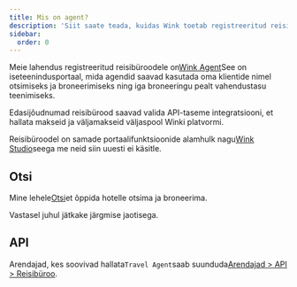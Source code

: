 ```yaml
---
title: Mis on agent?
description: 'Siit saate teada, kuidas Wink toetab registreeritud reisibüroosid.'
sidebar:
  order: 0
---
```

Meie lahendus registreeritud reisibüroodele on[Wink Agent](https://agent.wink.travel)See on iseteenindusportaal, mida agendid saavad kasutada oma klientide nimel otsimiseks ja broneerimiseks ning iga broneeringu pealt vahendustasu teenimiseks.

Edasijõudnumad reisibürood saavad valida API-taseme integratsiooni, et hallata makseid ja väljamakseid väljaspool Winki platvormi.

Reisibüroodel on samade portaalifunktsioonide alamhulk nagu[Wink Studio](/studio/what-is-studio)seega me neid siin uuesti ei käsitle.

## Otsi

Mine lehele[Otsi](/studio/search)et õppida hotelle otsima ja broneerima.

Vastasel juhul jätkake järgmise jaotisega.

## API

Arendajad, kes soovivad hallata`Travel Agent`saab suunduda[Arendajad > API > Reisibüroo](/developers/apis/#travel-agent-api).


